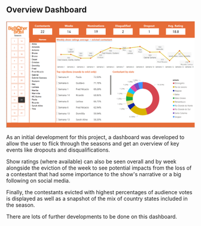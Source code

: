 ## Overview Dashboard

![Dashboard](Dashboard.png)

As an initial development for this project, a dashboard was developed to allow the user to flick through the seasons and get an overview of key events like dropouts and disqualifications. 

Show ratings (where available) can also be seen overall and by week alongside the eviction of the week to see potential impacts from the loss of a contestant that had some importance to the show's narrative or a big following on social media.

Finally, the contestants evicted with highest percentages of audience votes is displayed as well as a snapshot of the mix of country states included in the season.

There are lots of further developments to be done on this dashboard.



